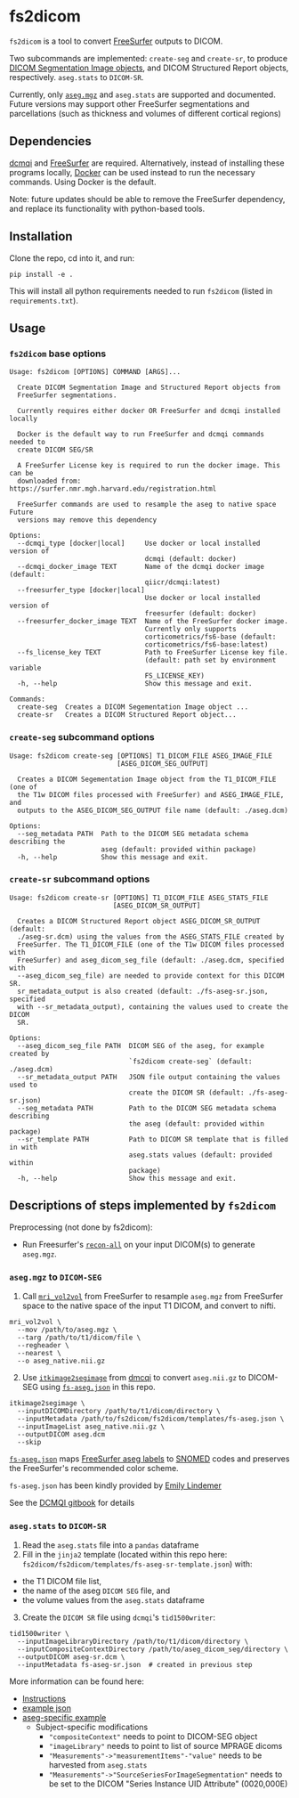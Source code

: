 # fs2dicom
`fs2dicom` is a tool to convert [FreeSurfer](https://surfer.nmr.mgh.harvard.edu/) outputs to DICOM.

Two subcommands are implemented: `create-seg` and `create-sr`, to produce [DICOM Segmentation Image objects](https://qiicr.gitbooks.io/dicom4qi/content/results/seg.html), and DICOM Structured Report objects, respectively. `aseg.stats` to `DICOM-SR`.

Currently, only [`aseg.mgz`](http://surfer.nmr.mgh.harvard.edu/fswiki/SubcorticalSegmentation/) and `aseg.stats`  are supported and documented. Future versions may support other FreeSurfer segmentations and parcellations (such as thickness and volumes of different cortical regions)

## Dependencies
[dcmqi](https://github.com/QIICR/dcmqi) and [FreeSurfer](https://surfer.nmr.mgh.harvard.edu/fswiki/DownloadAndInstall) are required. Alternatively, instead of installing these programs locally, [Docker](https://docs.docker.com/install/) can be used instead to run the necessary commands. Using Docker is the default.

Note: future updates should be able to remove the FreeSurfer dependency, and replace its functionality with python-based tools.

## Installation
Clone the repo, cd into it, and run:
```
pip install -e .
```
This will install all python requirements needed to run `fs2dicom` (listed in `requirements.txt`). 

## Usage
### `fs2dicom` base options
```
Usage: fs2dicom [OPTIONS] COMMAND [ARGS]...

  Create DICOM Segmentation Image and Structured Report objects from
  FreeSurfer segmentations.

  Currently requires either docker OR FreeSurfer and dcmqi installed locally

  Docker is the default way to run FreeSurfer and dcmqi commands needed to
  create DICOM SEG/SR

  A FreeSurfer License key is required to run the docker image. This can be
  downloaded from: https://surfer.nmr.mgh.harvard.edu/registration.html

  FreeSurfer commands are used to resample the aseg to native space Future
  versions may remove this dependency

Options:
  --dcmqi_type [docker|local]     Use docker or local installed version of
                                  dcmqi (default: docker)
  --dcmqi_docker_image TEXT       Name of the dcmqi docker image (default:
                                  qiicr/dcmqi:latest)
  --freesurfer_type [docker|local]
                                  Use docker or local installed version of
                                  freesurfer (default: docker)
  --freesurfer_docker_image TEXT  Name of the FreeSurfer docker image.
                                  Currently only supports
                                  corticometrics/fs6-base (default:
                                  corticometrics/fs6-base:latest)
  --fs_license_key TEXT           Path to FreeSurfer License key file.
                                  (default: path set by environment variable
                                  FS_LICENSE_KEY)
  -h, --help                      Show this message and exit.

Commands:
  create-seg  Creates a DICOM Segementation Image object ...
  create-sr   Creates a DICOM Structured Report object...
```
### `create-seg` subcommand options
```
Usage: fs2dicom create-seg [OPTIONS] T1_DICOM_FILE ASEG_IMAGE_FILE
                           [ASEG_DICOM_SEG_OUTPUT]

  Creates a DICOM Segementation Image object from the T1_DICOM_FILE (one of
  the T1w DICOM files processed with FreeSurfer) and ASEG_IMAGE_FILE, and
  outputs to the ASEG_DICOM_SEG_OUTPUT file name (default: ./aseg.dcm)

Options:
  --seg_metadata PATH  Path to the DICOM SEG metadata schema describing the
                       aseg (default: provided within package)
  -h, --help           Show this message and exit.
```
### `create-sr` subcommand options
```
Usage: fs2dicom create-sr [OPTIONS] T1_DICOM_FILE ASEG_STATS_FILE
                          [ASEG_DICOM_SR_OUTPUT]

  Creates a DICOM Structured Report object ASEG_DICOM_SR_OUTPUT (default:
  ./aseg-sr.dcm) using the values from the ASEG_STATS_FILE created by
  FreeSurfer. The T1_DICOM_FILE (one of the T1w DICOM files processed with
  FreeSurfer) and aseg_dicom_seg_file (default: ./aseg.dcm, specified with
  --aseg_dicom_seg_file) are needed to provide context for this DICOM SR.
  sr_metadata_output is also created (default: ./fs-aseg-sr.json, specified
  with --sr_metadata_output), containing the values used to create the DICOM
  SR.

Options:
  --aseg_dicom_seg_file PATH  DICOM SEG of the aseg, for example created by
                              `fs2dicom create-seg` (default: ./aseg.dcm)
  --sr_metadata_output PATH   JSON file output containing the values used to
                              create the DICOM SR (default: ./fs-aseg-sr.json)
  --seg_metadata PATH         Path to the DICOM SEG metadata schema describing
                              the aseg (default: provided within package)
  --sr_template PATH          Path to DICOM SR template that is filled in with
                              aseg.stats values (default: provided within
                              package)
  -h, --help                  Show this message and exit.

```

## Descriptions of steps implemented by `fs2dicom`
Preprocessing (not done by fs2dicom):
 - Run Freesurfer's [`recon-all`](https://surfer.nmr.mgh.harvard.edu/fswiki/ReconAllDevTable) on your input DICOM(s) to generate `aseg.mgz`.

### `aseg.mgz` to `DICOM-SEG`
1. Call [`mri_vol2vol`](https://surfer.nmr.mgh.harvard.edu/fswiki/mri_vol2vol) from FreeSurfer to resample `aseg.mgz` from FreeSurfer space to the native space of the input T1 DICOM, and convert to nifti.
```
mri_vol2vol \
  --mov /path/to/aseg.mgz \
  --targ /path/to/t1/dicom/file \
  --regheader \
  --nearest \
  --o aseg_native.nii.gz
```
2. Use [`itkimage2segimage`](https://qiicr.gitbooks.io/dcmqi-guide/user_guide/itkimage2segimage.html) from [dmcqi](https://github.com/QIICR/dcmqi) to convert `aseg.nii.gz` to DICOM-SEG using [`fs-aseg.json`](fs2dicom/templates/fs-aseg.json) in this repo.
```
itkimage2segimage \
  --inputDICOMDirectory /path/to/t1/dicom/directory \
  --inputMetadata /path/to/fs2dicom/fs2dicom/templates/fs-aseg.json \
  --inputImageList aseg_native.nii.gz \
  --outputDICOM aseg.dcm
  --skip
```

[`fs-aseg.json`](fs2dicom/templates/fs-aseg.json) maps [FreeSurfer aseg labels](https://surfer.nmr.mgh.harvard.edu/fswiki/FsTutorial/AnatomicalROI/FreeSurferColorLUT) to [SNOMED](https://www.snomed.org/) codes and preserves the FreeSurfer's recommended color scheme.

`fs-aseg.json` has been kindly provided by [Emily Lindemer](https://www.linkedin.com/in/emily-lindemer-87206667/)

See the [DCMQI gitbook](https://qiicr.gitbooks.io/dicom4qi/results/seg/freesurfer.html) for details

### `aseg.stats` to `DICOM-SR`
1. Read the `aseg.stats` file into a `pandas` dataframe
2. Fill in  the `jinja2` template (located within this repo here: `fs2dicom/fs2dicom/templates/fs-aseg-sr-template.json`) with:
  - the T1 DICOM file list,
  - the name of the aseg `DICOM SEG` file, and
  - the volume values from the `aseg.stats` dataframe
3. Create the `DICOM SR` file using `dcmqi`'s `tid1500writer`:
```
tid1500writer \
  --inputImageLibraryDirectory /path/to/t1/dicom/directory \
  --inputCompositeContextDirectory /path/to/aseg_dicom_seg/directory \
  --outputDICOM aseg-sr.dcm \
  --inputMetadata fs-aseg-sr.json  # created in previous step
```
More information can be found here:
- [Instructions](https://qiicr.gitbooks.io/dcmqi-guide/user_guide/tid1500writer.html)
- [example json](https://github.com/QIICR/dcmqi/blob/master/doc/examples/sr-tid1500-ct-liver-example.json)
- [aseg-specific example](examples/fs-aseg-sr-template.json)
  - Subject-specific modifications
    - `"compositeContext"` needs to point to DICOM-SEG object
    - `"imageLibrary"` needs to point to list of source MPRAGE dicoms
    - `"Measurements"->"measurementItems"-"value"` needs to be harvested from `aseg.stats`
    - `"Measurements"->"SourceSeriesForImageSegmentation"` needs to be set to the DICOM "Series Instance UID Attribute" (0020,000E)
